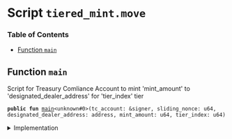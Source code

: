 
<a name="SCRIPT"></a>

# Script `tiered_mint.move`

### Table of Contents

-  [Function `main`](#SCRIPT_main)



<a name="SCRIPT_main"></a>

## Function `main`

Script for Treasury Comliance Account to mint 'mint_amount' to 'designated_dealer_address'
for 'tier_index' tier


<pre><code><b>public</b> <b>fun</b> <a href="#SCRIPT_main">main</a>&lt;unknown#0&gt;(tc_account: &signer, sliding_nonce: u64, designated_dealer_address: address, mint_amount: u64, tier_index: u64)
</code></pre>



<details>
<summary>Implementation</summary>


<pre><code><b>fun</b> <a href="#SCRIPT_main">main</a>&lt;CoinType&gt;(tc_account: &signer, sliding_nonce: u64, designated_dealer_address: address, mint_amount: u64, tier_index: u64) {
    <a href="../../modules/doc/sliding_nonce.md#0x0_SlidingNonce_record_nonce_or_abort">SlidingNonce::record_nonce_or_abort</a>(sliding_nonce);
    <a href="../../modules/doc/libra_account.md#0x0_LibraAccount_mint_to_designated_dealer">LibraAccount::mint_to_designated_dealer</a>&lt;CoinType&gt;(tc_account, designated_dealer_address, mint_amount, tier_index);
}
</code></pre>



</details>
